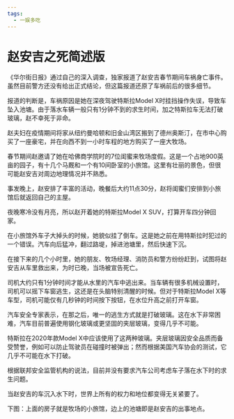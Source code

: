 ```yaml
---
tags:
  - 一娱多吃
---
```

# 赵安吉之死简述版



《华尔街日报》通过自己的深入调查，独家报道了赵安吉春节期间车祸身亡事件。虽然目前警方还没有给出正式结论，但这篇报道还原了车祸前后的很多细节。

报道的判断是，车祸原因是她在深夜驾驶特斯拉Model X时挂挡操作失误，导致车坠入池塘。由于落水车辆一般只有1分钟不到的求生时间，加之特斯拉车无法打破玻璃，赵不幸死于非命。

赵夫妇在疫情期间将家从纽约曼哈顿和旧金山湾区搬到了德州奥斯汀，在市中心购买了一座豪宅，并在向西不到一小时车程的地方购买了一座大牧场。

春节期间赵邀请了她在哈佛商学院时的7位闺蜜来牧场度假。这是一个占地900英亩的园子，有十几个马厩和一个有10间卧室的小旅馆。这里有壮丽的景色，但很可能赵安吉对周边地理情况并不熟悉。

事发晚上，赵安排了丰富的活动，晚餐后大约11点30分，赵将闺蜜们安排到小旅馆后就返回自己的主屋。

夜晚寒冷没有月亮，所以赵开着她的特斯拉Model X SUV，打算开车四分钟回家。

在小旅馆外车子大掉头的时候，她貌似挂了倒车。这是她之前在用特斯拉时犯过的一个错误。汽车向后猛冲，翻过路堤，掉进池塘里，然后快速下沉。

在接下来的几个小时里，她的朋友、牧场经理、消防员和警方纷纷赶到，试图将赵安吉从车里救出来，为时已晚，当场被宣告死亡。

司机大约只有1分钟时间才能从水里的汽车中逃出来。当车辆有很多机械设置时，司机可以摇下车窗逃生，这还是在头脑特别清醒的时候。但对于特斯拉Model X等车型，司机可能仅有几秒钟的时间按下按钮，在水位升高之前打开车窗。

汽车安全专家表示，在那之后，唯一的逃生方式就是打破玻璃。这在水下非常困难，汽车目前普遍使用钢化玻璃或更坚固的夹层玻璃，变得几乎不可能。

特斯拉在2020年款Model X中应该使用了这两种玻璃。夹层玻璃因安全品质而备受赞誉，例如可以防止驾驶员在碰撞时被弹出；然而根据美国汽车协会的测试，它几乎不可能在水下打破。

根据联邦安全监管机构的说法，目前并没有要求汽车公司考虑车子落在水下时的求生问题。

当赵安吉的车沉入水下时，世界上所有的权力和地位都变得无关紧要了。

下图：上面的房子就是牧场的小旅馆，边上的池塘即是赵安吉的出事地点。